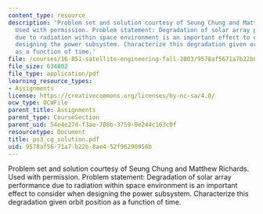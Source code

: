 ```yaml
---
content_type: resource
description: 'Problem set and solution courtesy of Seung Chung and Matthew Richards.
  Used with permission. Problem statement: Degradation of solar array performance
  due to radiation within space environment is an important effect to consider when
  designing the power subsystem. Characterize this degradation given orbit position
  as a function of time.'
file: /courses/16-851-satellite-engineering-fall-2003/9578af5671a7b22b8ae452f96290956b_ps3_cg_solution.pdf
file_size: 634802
file_type: application/pdf
learning_resource_types:
- Assignments
license: https://creativecommons.org/licenses/by-nc-sa/4.0/
ocw_type: OCWFile
parent_title: Assignments
parent_type: CourseSection
parent_uid: 54e4e27d-f3ae-708b-3759-0e244c163c0f
resourcetype: Document
title: ps3_cg_solution.pdf
uid: 9578af56-71a7-b22b-8ae4-52f96290956b
---
```

Problem set and solution courtesy of Seung Chung and Matthew Richards. Used with permission. Problem statement: Degradation of solar array performance due to radiation within space environment is an important effect to consider when designing the power subsystem. Characterize this degradation given orbit position as a function of time.